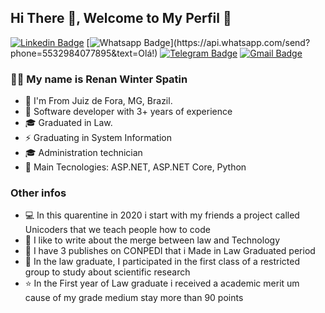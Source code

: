 ## Hi There 👋, Welcome to My Perfil :flags:

[![Linkedin Badge](https://img.shields.io/badge/-LinkedIn-blue?style=for-the-badge&logo=Linkedin&logoColor=white&link=https://www.linkedin.com/in/leonardo-luis-de-vargas/)](https://www.linkedin.com/in/renan-spatin/)
[![Whatsapp Badge](https://img.shields.io/badge/-Whatsapp-4CA143?style=for-the-badge&labelColor=4CA143&logo=whatsapp&logoColor=white&link=https://api.whatsapp.com/send?phone=5549988239222&text=Olá!)](https://api.whatsapp.com/send?phone=5532984077895&text=Olá!)
[![Telegram Badge](https://img.shields.io/badge/-Telegram-1ca0f1?style=for-the-badge&labelColor=1ca0f1&logo=telegram&logoColor=white&link=https://t.me/LeoVargas)](https://t.me/rwspatin)
[![Gmail Badge](https://img.shields.io/badge/-Gmail-c14438?style=for-the-badge&logo=Gmail&logoColor=white&link=mailto:leu1607@gmail.com)](mailto:rwspatin@gmail.com)

### 👨‍🚀 My name is Renan Winter Spatin

- :round_pushpin: I'm From Juiz de Fora, MG, Brazil.
- :triangular_flag_on_post: Software developer with 3+ years of experience
- 🎓 Graduated in Law.
- ⚡ Graduating in System Information
- 🎓 Administration technician
- 🚀 Main Tecnologies: ASP.NET, ASP.NET Core, Python

### Other infos
- :computer: In this quarentine in 2020 i start with my friends a project called Unicoders that we teach people how to code
- :newspaper: I like to write about the merge between law and Technology
- :book: I have 3 publishes on CONPEDI that i Made in Law Graduated period
- :scroll: In the law graduate, I participated in the first class of a restricted group to study about scientific research
- :star: In the First year of Law graduate i received a academic merit um cause of my grade medium stay more than 90 points

